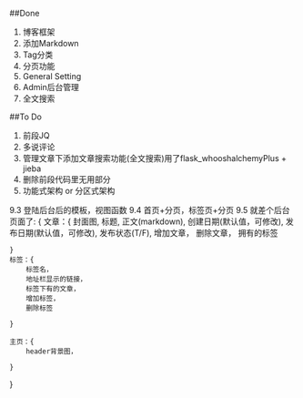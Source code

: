 ##Done
1. 博客框架
2. 添加Markdown
3. Tag分类
4. 分页功能
5. General Setting
6. Admin后台管理
7. 全文搜索


##To Do
1. 前段JQ
2. 多说评论
3. 管理文章下添加文章搜索功能(全文搜索)用了flask_whooshalchemyPlus + jieba
4. 删除前段代码里无用部分
5. 功能式架构 or 分区式架构


9.3 登陆后台后的模板，视图函数
9.4 首页+分页，标签页+分页
9.5 就差个后台页面了:
{
    文章：{
        封面图,
        标题,
        正文(markdown),
        创建日期(默认值，可修改),
        发布日期(默认值，可修改),
        发布状态(T/F),
        增加文章，
        删除文章，
        拥有的标签

    }
    标签：{
        标签名，
        地址栏显示的链接，
        标签下有的文章，
        增加标签，
        删除标签

    }

    主页：{
        header背景图，

    }

}